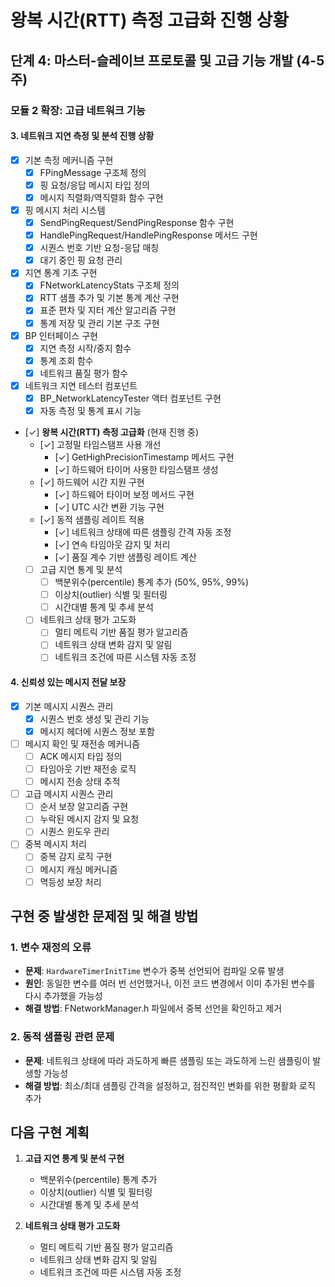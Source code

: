 # 왕복 시간(RTT) 측정 고급화 진행 상황

## 단계 4: 마스터-슬레이브 프로토콜 및 고급 기능 개발 (4-5주)

### 모듈 2 확장: 고급 네트워크 기능

#### 3. 네트워크 지연 측정 및 분석 진행 상황
- [x] 기본 측정 메커니즘 구현
  - [x] FPingMessage 구조체 정의
  - [x] 핑 요청/응답 메시지 타입 정의
  - [x] 메시지 직렬화/역직렬화 함수 구현
- [x] 핑 메시지 처리 시스템
  - [x] SendPingRequest/SendPingResponse 함수 구현
  - [x] HandlePingRequest/HandlePingResponse 메서드 구현
  - [x] 시퀀스 번호 기반 요청-응답 매칭
  - [x] 대기 중인 핑 요청 관리
- [x] 지연 통계 기초 구현
  - [x] FNetworkLatencyStats 구조체 정의
  - [x] RTT 샘플 추가 및 기본 통계 계산 구현
  - [x] 표준 편차 및 지터 계산 알고리즘 구현
  - [x] 통계 저장 및 관리 기본 구조 구현
- [x] BP 인터페이스 구현
  - [x] 지연 측정 시작/중지 함수
  - [x] 통계 조회 함수
  - [x] 네트워크 품질 평가 함수
- [x] 네트워크 지연 테스터 컴포넌트
  - [x] BP_NetworkLatencyTester 액터 컴포넌트 구현
  - [x] 자동 측정 및 통계 표시 기능
- [✓] **왕복 시간(RTT) 측정 고급화** (현재 진행 중)
  - [✓] 고정밀 타임스탬프 사용 개선
    - [✓] GetHighPrecisionTimestamp 메서드 구현
    - [✓] 하드웨어 타이머 사용한 타임스탬프 생성
  - [✓] 하드웨어 시간 지원 구현
    - [✓] 하드웨어 타이머 보정 메서드 구현
    - [✓] UTC 시간 변환 기능 구현
  - [✓] 동적 샘플링 레이트 적용
    - [✓] 네트워크 상태에 따른 샘플링 간격 자동 조정
    - [✓] 연속 타임아웃 감지 및 처리
    - [✓] 품질 계수 기반 샘플링 레이트 계산
  - [ ] 고급 지연 통계 및 분석
    - [ ] 백분위수(percentile) 통계 추가 (50%, 95%, 99%)
    - [ ] 이상치(outlier) 식별 및 필터링
    - [ ] 시간대별 통계 및 추세 분석
  - [ ] 네트워크 상태 평가 고도화
    - [ ] 멀티 메트릭 기반 품질 평가 알고리즘
    - [ ] 네트워크 상태 변화 감지 및 알림
    - [ ] 네트워크 조건에 따른 시스템 자동 조정

#### 4. 신뢰성 있는 메시지 전달 보장
- [x] 기본 메시지 시퀀스 관리
  - [x] 시퀀스 번호 생성 및 관리 기능
  - [x] 메시지 헤더에 시퀀스 정보 포함
- [ ] 메시지 확인 및 재전송 메커니즘
  - [ ] ACK 메시지 타입 정의
  - [ ] 타임아웃 기반 재전송 로직
  - [ ] 메시지 전송 상태 추적
- [ ] 고급 메시지 시퀀스 관리
  - [ ] 순서 보장 알고리즘 구현
  - [ ] 누락된 메시지 감지 및 요청
  - [ ] 시퀀스 윈도우 관리
- [ ] 중복 메시지 처리
  - [ ] 중복 감지 로직 구현
  - [ ] 메시지 캐싱 메커니즘
  - [ ] 멱등성 보장 처리

## 구현 중 발생한 문제점 및 해결 방법

### 1. 변수 재정의 오류
- **문제**: `HardwareTimerInitTime` 변수가 중복 선언되어 컴파일 오류 발생
- **원인**: 동일한 변수를 여러 번 선언했거나, 이전 코드 변경에서 이미 추가된 변수를 다시 추가했을 가능성
- **해결 방법**: FNetworkManager.h 파일에서 중복 선언을 확인하고 제거

### 2. 동적 샘플링 관련 문제
- **문제**: 네트워크 상태에 따라 과도하게 빠른 샘플링 또는 과도하게 느린 샘플링이 발생할 가능성
- **해결 방법**: 최소/최대 샘플링 간격을 설정하고, 점진적인 변화를 위한 평활화 로직 추가

## 다음 구현 계획

1. **고급 지연 통계 및 분석 구현**
   - 백분위수(percentile) 통계 추가
   - 이상치(outlier) 식별 및 필터링
   - 시간대별 통계 및 추세 분석
   
2. **네트워크 상태 평가 고도화**
   - 멀티 메트릭 기반 품질 평가 알고리즘
   - 네트워크 상태 변화 감지 및 알림
   - 네트워크 조건에 따른 시스템 자동 조정
